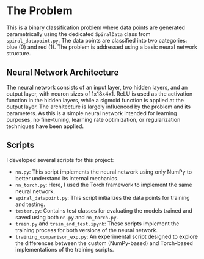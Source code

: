 # The Problem
This is a binary classification problem where data points are generated parametrically using the dedicated `SpiralData` class from `spiral_datapoint.py`. The data points are classified into two categories: blue (0) and red (1). The problem is addressed using a basic neural network structure.

## Neural Network Architecture
The neural network consists of an input layer, two hidden layers, and an output layer, with neuron sizes of 1x18x4x1. ReLU is used as the activation function in the hidden layers, while a sigmoid function is applied at the output layer. The architecture is largely influenced by the problem and its parameters. As this is a simple neural network intended for learning purposes, no fine-tuning, learning rate optimization, or regularization techniques have been applied.

## Scripts
I developed several scripts for this project:
- `nn.py`: This script implements the neural network using only NumPy to better understand its internal mechanics.
- `nn_torch.py`: Here, I used the Torch framework to implement the same neural network.
- `spiral_datapoint.py`: This script initializes the data points for training and testing.
- `tester.py`: Contains test classes for evaluating the models trained and saved using both `nn.py` and `nn_torch.py`.
- `train.py` and `train_and_test.ipynb`: These scripts implement the training process for both versions of the neural network.
- `training_comparison_exp.py`: An experimental script designed to explore the differences between the custom (NumPy-based) and Torch-based implementations of the training scripts.


